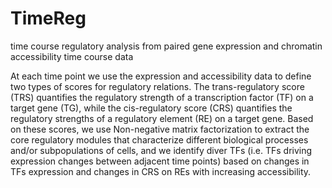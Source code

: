 # TimeReg
time course regulatory analysis from paired gene expression and chromatin accessibility time course data 

At each time point we use the expression and accessibility data to define two types of scores for regulatory relations. 
The trans-regulatory score (TRS) quantifies the regulatory strength of a transcription factor (TF) on a target gene (TG), 
while the cis-regulatory score (CRS) quantifies the regulatory strengths of a regulatory element (RE) on a target gene. 
Based on these scores, we use Non-negative matrix factorization to extract the core regulatory modules that characterize different 
biological processes and/or subpopulations of cells, and we identify diver TFs (i.e. TFs driving expression changes between adjacent
time points) based on changes in TFs expression and changes in CRS on REs with increasing accessibility.
